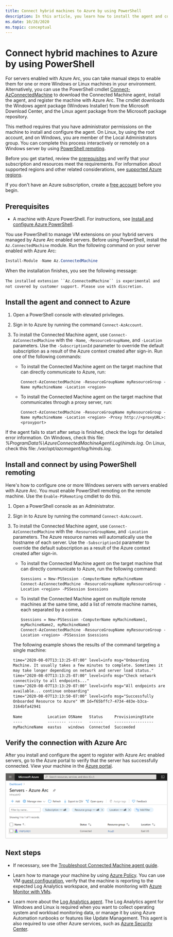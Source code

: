 ```yaml
---
title: Connect hybrid machines to Azure by using PowerShell
description: In this article, you learn how to install the agent and connect a machine to Azure by using Azure Arc enabled servers. You can do this with PowerShell.
ms.date: 10/28/2020
ms.topic: conceptual
---
```


# Connect hybrid machines to Azure by using PowerShell

For servers enabled with Azure Arc, you can take manual steps to enable them for one or more Windows or Linux machines in your environment. Alternatively, you can use the PowerShell cmdlet [Connect-AzConnectedMachine](/powershell/module/az.connectedmachine/remove-azconnectedmachine) to download the Connected Machine agent, install the agent, and register the machine with Azure Arc. The cmdlet downloads the Windows agent package (Windows Installer) from the Microsoft Download Center, and the Linux agent package from the Microsoft package repository.

This method requires that you have administrator permissions on the machine to install and configure the agent. On Linux, by using the root account, and on Windows, you are member of the Local Administrators group. You can complete this process interactively or remotely on a Windows server by using [PowerShell remoting](/powershell/scripting/learn/ps101/08-powershell-remoting).

Before you get started, review the [prerequisites](agent-overview.md#prerequisites) and verify that your subscription and resources meet the requirements. For information about supported regions and other related considerations, see [supported Azure regions](overview.md#supported-regions).

If you don't have an Azure subscription, create a [free account](https://azure.microsoft.com/free/?WT.mc_id=A261C142F) before you begin.

## Prerequisites

- A machine with Azure PowerShell. For instructions, see [Install and configure Azure PowerShell](/powershell/azure/).

You use PowerShell to manage VM extensions on your hybrid servers managed by Azure Arc enabled servers. Before using PowerShell, install the `Az.ConnectedMachine` module. Run the following command on your server enabled with Azure Arc:

```powershell
Install-Module -Name Az.ConnectedMachine
```

When the installation finishes, you see the following message:

`The installed extension ``Az.ConnectedMachine`` is experimental and not covered by customer support. Please use with discretion.`

## Install the agent and connect to Azure

1. Open a PowerShell console with elevated privileges.

2. Sign in to Azure by running the command `Connect-AzAccount`.

3. To install the Connected Machine agent, use `Connect-AzConnectedMachine` with the `-Name`, `-ResourceGroupName`, and `-Location` parameters. Use the `-SubscriptionId` parameter to override the default subscription as a result of the Azure context created after sign-in. Run one of the following commands:

    * To install the Connected Machine agent on the target machine that can directly communicate to Azure, run:

        ```azurepowershell
        Connect-AzConnectedMachine -ResourceGroupName myResourceGroup -Name myMachineName -Location <region>
        ```
    
    * To install the Connected Machine agent on the target machine that communicates through a proxy server, run:
        
        ```azurepowershell
        Connect-AzConnectedMachine -ResourceGroupName myResourceGroup -Name myMachineName -Location <region> -Proxy http://<proxyURL>:<proxyport>
        ```

If the agent fails to start after setup is finished, check the logs for detailed error information. On Windows, check this file: *%ProgramData%\AzureConnectedMachineAgent\Log\himds.log*. On Linux, check this file: */var/opt/azcmagent/log/himds.log*.

## Install and connect by using PowerShell remoting

Here's how to configure one or more Windows servers with servers enabled with Azure Arc. You must enable PowerShell remoting on the remote machine. Use the `Enable-PSRemoting` cmdlet to do this.

1. Open a PowerShell console as an Administrator.

2. Sign in to Azure by running the command `Connect-AzAccount`.

3. To install the Connected Machine agent, use `Connect-AzConnectedMachine` with the `-ResourceGroupName`, and `-Location` parameters. The Azure resource names will automatically use the hostname of each server. Use the `-SubscriptionId` parameter to override the default subscription as a result of the Azure context created after sign-in.

    * To install the Connected Machine agent on the target machine that can directly communicate to Azure, run the following command:
    
        ```azurepowershell
        $sessions = New-PSSession -ComputerName myMachineName
        Connect-AzConnectedMachine -ResourceGroupName myResourceGroup -Location <region> -PSSession $sessions
        ```
    
    * To install the Connected Machine agent on multiple remote machines at the same time, add a list of remote machine names, each separated by a comma.

        ```azurepowershell
        $sessions = New-PSSession -ComputerName myMachineName1, myMachineName2, myMachineName3
        Connect-AzConnectedMachine -ResourceGroupName myResourceGroup -Location <region> -PSSession $sessions
        ```

    The following example shows the results of the command targeting a single machine:
    
    ```azurepowershell
    time="2020-08-07T13:13:25-07:00" level=info msg="Onboarding Machine. It usually takes a few minutes to complete. Sometimes it may take longer depending on network and server load status."
    time="2020-08-07T13:13:25-07:00" level=info msg="Check network connectivity to all endpoints..."
    time="2020-08-07T13:13:29-07:00" level=info msg="All endpoints are available... continue onboarding"
    time="2020-08-07T13:13:50-07:00" level=info msg="Successfully Onboarded Resource to Azure" VM Id=f65bffc7-4734-483e-b3ca-3164bfa42941
    
    Name           Location OSName   Status     ProvisioningState
    ----           -------- ------   ------     -----------------
    myMachineName  eastus   windows  Connected  Succeeded
    ```

## Verify the connection with Azure Arc

After you install and configure the agent to register with Azure Arc enabled servers, go to the Azure portal to verify that the server has successfully connected. View your machine in the [Azure portal](https://portal.azure.com).

![Screenshot of Servers dashboard, showing a successful server connection.](./media/onboard-portal/arc-for-servers-successful-onboard.png)

## Next steps

* If necessary, see the [Troubleshoot Connected Machine agent guide](troubleshoot-agent-onboard.md).

* Learn how to manage your machine by using [Azure Policy](../../governance/policy/overview.md). You can use VM [guest configuration](../../governance/policy/concepts/guest-configuration.md), verify that the machine is reporting to the expected Log Analytics workspace, and enable monitoring with [Azure Monitor with VMs](../../azure-monitor/insights/vminsights-enable-policy.md).

* Learn more about the [Log Analytics agent](../../azure-monitor/agents/log-analytics-agent.md). The Log Analytics agent for Windows and Linux is required when you want to collect operating system and workload monitoring data, or manage it by using Azure Automation runbooks or features like Update Management. This agent is also required to use other Azure services, such as [Azure Security Center](../../security-center/security-center-introduction.md).
